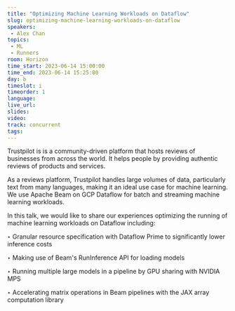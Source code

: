 ```yaml
---
title: "Optimizing Machine Learning Workloads on Dataflow"
slug: optimizing-machine-learning-workloads-on-dataflow
speakers:
 - Alex Chan
topics:
 - ML
 - Runners
room: Horizon
time_start: 2023-06-14 15:00:00
time_end: 2023-06-14 15:25:00
day: b
timeslot: i
timeorder: 1
language: 
live_url: 
slides: 
video: 
track: concurrent
tags:
---
```


Trustpilot is is a community-driven platform that hosts reviews of businesses from across the world. It helps people by providing authentic reviews of products and services.
 
 As a reviews platform, Trustpilot handles large volumes of data, particularly text from many languages, making it an ideal use case for machine learning. We use Apache Beam on GCP Dataflow for batch and streaming machine learning workloads. 
 
 
 
 In this talk, we would like to share our experiences optimizing the running of machine learning workloads on Dataflow including:
 
 ‣ Granular resource specification with Dataflow Prime to significantly lower inference costs 
 
 ‣ Making use of Beam's RunInference API for loading models
 
 ‣ Running multiple large models in a pipeline by GPU sharing with NVIDIA MPS
 
 ‣ Accelerating matrix operations in Beam pipelines with the JAX array computation library